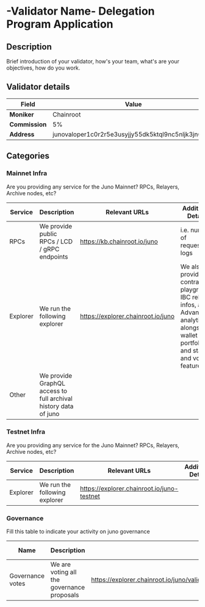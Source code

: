 # -Validator Name- Delegation Program Application

## Description

Brief introduction of your validator, how's your team, what's are your objectives, how do you work.

## Validator details

| Field          | Value                   |
| -------------- | ----------------------- |
| **Moniker**    | Chainroot            |
| **Commission** | 5% |
| **Address**    |  junovaloper1c0r2r5e3usyjjy55dk5ktql9nc5nljk3jn6mkq        |

## Categories

### Mainnet Infra

Are you providing any service for the Juno Mainnet? RPCs, Relayers, Archive nodes, etc?

| Service       | Description                                      | Relevant URLs                  | Additional Details            |
| ------------- | ------------------------------------------------ | ------------------------------ | ----------------------------- |
| RPCs          | We provide public RPCs / LCD / gRPC endpoints    | https://kb.chainroot.io/juno          | i.e. number of requests, logs |
| Explorer      | We run the following explorer                    | https://explorer.chainroot.io/juno                  |   We also provide contract playground, IBC relayer infos, and Advanced analytics alongside wallet portfolio and staking and voting features                             |
| Other         | We provide GraphQL access to full archival history data of juno                                    |                                |                               |

### Testnet Infra

Are you providing any service for the Juno Mainnet? RPCs, Relayers, Archive nodes, etc?

| Service           | Description                                                         | Relevant URLs            | Additional Details                                                              |
| ----------------- | ------------------------------------------------------------------- | ------------------------ | ------------------------------------------------------------------------------- |
| Explorer          | We run the following explorer                                       | https://explorer.chainroot.io/juno-testnet             |                                                                                 |

### Governance

Fill this table to indicate your activity on juno governance

| Name                   | Description                                                                             | Relevant URLs | Additional Details |
| ---------------------- | --------------------------------------------------------------------------------------- | ------------- | ------------------ |
| Governance votes       | We are voting all the governance proposals                                              | https://explorer.chainroot.io/juno/validators/junovaloper1c0r2r5e3usyjjy55dk5ktql9nc5nljk3jn6mkq |                    |

